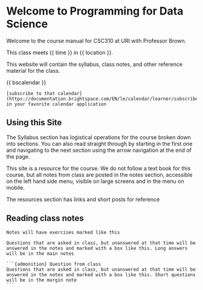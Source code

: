 Welcome to Programming for Data Science
========================================

Welcome to the course manual for CSC310 at URI with Professor Brown.

This class meets {{ time }} in {{ location }}.

This website will contain the syllabus, class notes, and other reference material for the class.

{{ bscalendar }}

```{tip}
[subscribe to that calendar](https://documentation.brightspace.com/EN/le/calendar/learner/subscribe_to_calendar.htm) in your favorite calendar application
```

## Using this Site

The Syllabus section has logistical operations for the course broken down into sections.  You can also read straight through by starting in the first one and navigating to the next section using the arrow navigation at the end of the page.  

This site is a resource for the course.  We do not follow a text book for this course, but all notes from class are posted in the notes section, accessible on the left hand side menu, visible on large screens and in the menu on mobile.



The resources section has links and short posts for reference


## Reading class notes

```{admonition} Try it Yourself
Notes will have exercises marked like this
```

```{admonition} Question from class
Questions that are asked in class, but unanswered at that time will be answered in the notes and marked with a box like this. Long answers will be in the main notes
```

````{margin}
```{admonition} Question from class
Questions that are asked in class, but unanswered at that time will be answered in the notes and marked with a box like this. Short questions will be in the margin note
```
````
